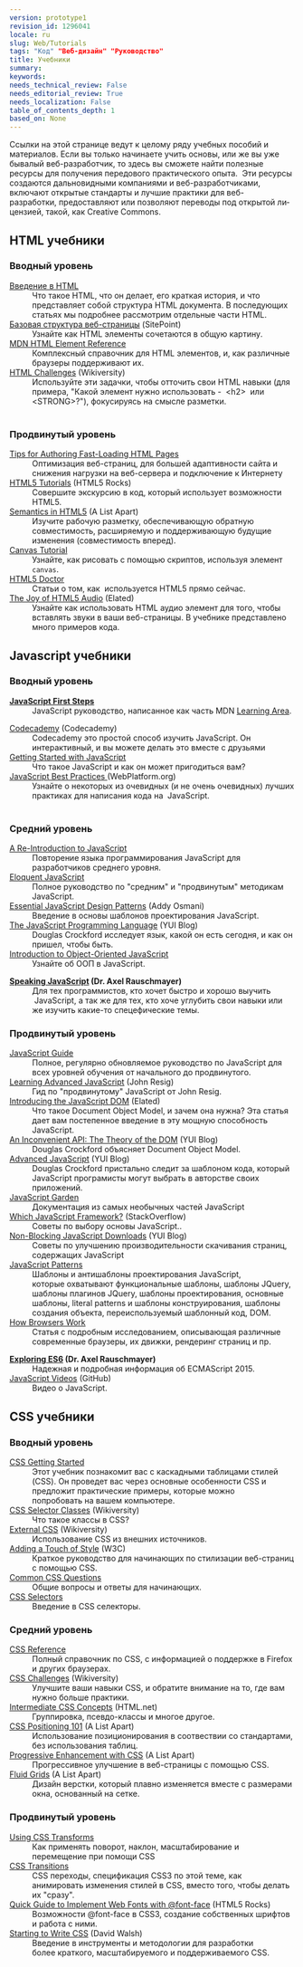 ```yaml
---
version: prototype1
revision_id: 1296041
locale: ru
slug: Web/Tutorials
tags: "Код" "Веб-дизайн" "Руководство"
title: Учебники
summary: 
keywords: 
needs_technical_review: False
needs_editorial_review: True
needs_localization: False
table_of_contents_depth: 1
based_on: None
---
```

<p>Ссылки на этой странице ведут к целому ряду учебных пособий и материалов. Если вы только начинаете учить основы, или же вы уже бывалый веб-разработчик, то здесь вы сможете найти полезные ресурсы для получения передового практического опыта.&nbsp;&nbsp;<span id="result_box" lang="ru"><span class="hps">Эти ресурсы</span> <span class="hps">создаются</span> <span class="hps">дальновидными</span> <span class="hps">компаниями</span> <span class="atn hps">и веб-</span><span>разработчиками, включают</span>&nbsp;<span class="hps">открытые стандарты и</span> <span class="hps">лучшие</span> <span class="hps">практики</span> <span class="hps">для веб-разработки,&nbsp;</span><span class="hps">предоставляют</span> <span class="hps">или</span> <span class="hps">позволяют</span> <span class="hps">переводы</span>&nbsp;под открытой лицензией<span class="hps">, такой, как</span> <span class="hps">Creative Commons.</span></span></p>

<div class="row topicpage-table">
<div class="section">
<h2 class="Documentation" id="Documentation" name="Documentation">HTML <span class="short_text" id="result_box" lang="ru"><span class="hps">учебники</span></span></h2>

<h3 id="Вводный_уровень">Вводный уровень</h3>

<dl>
 <dt><a href="/en-US/docs/Web/Guide/HTML/Introduction">Введение в&nbsp;HTML</a></dt>
 <dd>Что такое HTML, что он делает, его краткая история, и что представляет собой структура HTML документа. В последующих статьях мы подробнее рассмотрим отдельные части HTML.</dd>
 <dt><a href="http://reference.sitepoint.com/html/page-structure" rel="external">Базовая структура веб-страницы</a> (SitePoint)</dt>
 <dd>Узнайте как HTML <span class="short_text" id="result_box" lang="ru"><span class="hps">элементы</span> <span class="hps">сочетаются</span> <span class="hps">в общую картину</span></span>.</dd>
 <dt><a href="https://developer.mozilla.org/en-US/docs/HTML/Element">MDN HTML Element Reference</a></dt>
 <dd><span id="result_box" lang="ru"><span class="hps">Комплексный</span> <span class="hps">справочник</span> <span class="hps">для</span> <span class="hps">HTML</span> <span class="hps">элементов</span><span>,</span> <span class="hps">и</span><span>, как различные</span> <span class="hps">браузеры поддерживают</span> <span class="hps">их</span><span>.</span></span></dd>
 <dt><a href="http://wikiversity.org/wiki/Web_Design/HTML_Challenges" rel="external">HTML Challenges</a> (Wikiversity)</dt>
 <dd><span id="result_box" lang="ru"><span class="hps">Используйте эти</span> <span class="hps">задачки</span><span>, чтобы отточить свои</span> <span class="hps">HTML навыки</span> <span class="atn hps">(для </span><span>примера,</span> <span class="atn hps">"Какой элемент нужно использовать -&nbsp;</span><span class="atn hps">&nbsp;&lt;</span><span>h2</span><span>&gt;</span> <span class="hps">&nbsp;или</span> <span class="hps">&lt;STRONG&gt;</span><span>?</span><span>"</span><span>)</span><span>, фокусируясь на</span> <span class="hps">смысле разметки</span><span>.</span></span></dd>
 <dt>&nbsp;</dt>
</dl>

<h3 id="Продвинутый_уровень">Продвинутый уровень</h3>

<dl>
 <dt><a href="https://developer.mozilla.org/en-US/docs/Tips_for_Authoring_Fast-loading_HTML_Pages">Tips for Authoring Fast-Loading HTML Pages</a></dt>
 <dd><span id="result_box" lang="ru"><span class="hps">Оптимизация</span> <span class="hps">веб-страниц</span><span>, для большей адаптивности</span>&nbsp;<span class="hps">сайта</span>&nbsp;<span class="hps">и</span> <span class="hps">снижения нагрузки</span>&nbsp;<span class="hps">на веб-сервера</span>&nbsp;<span class="hps">и подключение к Интернету</span></span></dd>
 <dt><a href="http://www.html5rocks.com/tutorials/" rel="external">HTML5 Tutorials</a> (HTML5 Rocks)</dt>
 <dd><span id="result_box" lang="ru"><span class="hps">Совершите экскурсию</span> <span class="hps">в код</span><span>, который использует</span> <span class="hps">возможности HTML5</span><span>.</span></span></dd>
 <dt><a href="http://www.alistapart.com/articles/semanticsinhtml5/" rel="external">Semantics in HTML5</a> (A List Apart)</dt>
 <dd>Изучите рабочую разметку, обеспечивающую обратную совместимость, расширяемую и поддерживающую будущие изменения (совместимость вперед).</dd>
 <dt><a href="https://developer.mozilla.org/en-US/docs/Canvas_tutorial">Canvas Tutorial</a></dt>
 <dd>Узнайте, как рисовать с помощью скриптов, используя элемент <code>canvas</code>.</dd>
 <dt><a href="http://html5doctor.com/" rel="external">HTML5 Doctor</a></dt>
 <dd>Статьи о том, как &nbsp;используется HTML5 прямо сейчас.</dd>
 <dt><a href="http://www.elated.com/articles/html5-audio/" rel="external">The Joy of HTML5 Audio</a> (Elated)</dt>
 <dd>Узнайте как использовать HTML аудио элемент для того, чтобы вставлять звуки в ваши веб-страницы. В учебнике представлено много примеров кода.</dd>
</dl>

<h2 class="Documentation" id="Documentation" name="Documentation">Javascript учебники</h2>

<h3 id="Вводный_уровень_2">Вводный уровень</h3>

<dl>
 <dt><strong><a href="https://developer.mozilla.org/en-US/docs/Learn/JavaScript/First_steps">JavaScript First Steps</a></strong></dt>
 <dd>JavaScript руководство, написанное как часть MDN&nbsp;<a href="https://developer.mozilla.org/en-US/docs/Learn">Learning Area</a>.</dd>
</dl>

<dl>
 <dt><a href="http://www.codecademy.com/">Codecademy</a> (Codecademy)</dt>
 <dd>Codecademy это простой способ изучить JavaScript. Он интерактивный, и вы можете делать это вместе с друзьями</dd>
 <dt><a href="https://developer.mozilla.org/ru/docs/Learn/Getting_started_with_the_web/JavaScript_basics">Getting Started with JavaScript</a></dt>
 <dd>Что такое JavaScript и как он может пригодиться вам?</dd>
 <dt><a href="http://dev.opera.com/articles/view/javascript-best-practices/" rel="external">JavaScript Best Practices</a><a href="http://docs.webplatform.org/wiki/tutorials/javascript_best_practices" title="http://docs.webplatform.org/wiki/tutorials/javascript_best_practices"> </a>(WebPlatform.org)</dt>
 <dd>Узнайте о некоторых из очевидных (и не очень&nbsp;очевидных) лучших практиках для написания&nbsp;кода на &nbsp;JavaScript.</dd>
 <dt>&nbsp;</dt>
</dl>

<h3 id="Средний_уровень">Средний уровень</h3>

<dl>
 <dt><a href="https://developer.mozilla.org/en-US/docs/A_re-introduction_to_JavaScript">A Re-Introduction to JavaScript</a></dt>
 <dd>Повторение языка программирования JavaScript&nbsp;для разработчиков среднего уровня.</dd>
 <dt><a href="http://eloquentjavascript.net/contents.html" rel="external">Eloquent JavaScript</a></dt>
 <dd>Полное руководство по "средним" и "продвинутым" методикам JavaScript.</dd>
 <dt><a href="http://www.addyosmani.com/resources/essentialjsdesignpatterns/book/" rel="external">Essential JavaScript Design Patterns</a> (Addy Osmani)</dt>
 <dd>Введение в основы шаблонов проектирования&nbsp;JavaScript.</dd>
 <dt><a href="http://www.yuiblog.com/blog/2007/01/24/video-crockford-tjpl/" rel="external">The JavaScript Programming Language</a> (YUI Blog)</dt>
 <dd>Douglas Crockford исследует язык, какой он есть сегодня, и как он пришел, чтобы быть.</dd>
 <dt><a href="https://developer.mozilla.org/en-US/docs/Introduction_to_Object-Oriented_JavaScript">Introduction to Object-Oriented JavaScript</a></dt>
 <dd>Узнайте об ООП в JavaScript.</dd>
</dl>
</div>

<div class="section">
<dl>
 <dt><strong><a href="http://speakingjs.com/es5/" rel="external">Speaking JavaScript</a>&nbsp;(Dr. Axel Rauschmayer)</strong></dt>
 <dd>Для тех программистов, кто хочет быстро и хорошо выучить &nbsp;JavaScript, а так же для тех, кто хоче углубить свои навыки или же изучить какие-то спецефические темы.</dd>
</dl>

<h3 id="Продвинутый_уровень_2">Продвинутый уровень</h3>

<dl>
 <dt><a href="https://developer.mozilla.org/en-US/docs/JavaScript/Guide">JavaScript Guide</a></dt>
 <dd>Полное, регулярно обновляемое руководство по JavaScript для всех уровней обучения от начального до продвинутого.</dd>
 <dt><a href="http://ejohn.org/apps/learn/" rel="external">Learning Advanced JavaScript</a> (John Resig)</dt>
 <dd>Гид по "продвинутому" JavaScript от John Resig.</dd>
 <dt><a href="http://www.elated.com/articles/javascript-dom-intro/" rel="external">Introducing the JavaScript DOM</a> (Elated)</dt>
 <dd>Что такое Document Object Model, и зачем она нужна? Эта статья дает вам постепенное введение в эту мощную способность JavaScript.</dd>
 <dt><a href="http://yuiblog.com/blog/2006/10/20/video-crockford-domtheory/" rel="external">An Inconvenient API: The Theory of the DOM</a> (YUI Blog)</dt>
 <dd>Douglas Crockford объясняет Document Object Model.</dd>
 <dt><a href="http://yuiblog.com/blog/2006/11/27/video-crockford-advjs/" rel="external">Advanced JavaScript</a> (YUI Blog)</dt>
 <dd>Douglas Crockford пристально следит за шаблоном кода, который JavaScript програмисты могут выбрать в авторстве своих приложений.</dd>
 <dt><a href="http://bonsaiden.github.com/JavaScript-Garden/" rel="external">JavaScript Garden</a></dt>
 <dd>Документация из самых необычных частей JavaScript</dd>
 <dt><a href="http://webcache.googleusercontent.com/search?q=cache:CJYRO48hw9EJ:stackoverflow.com/questions/394601/which-javascript-framework-jquery-vs-dojo-vs" rel="external">Which JavaScript Framework?</a> (StackOverflow)</dt>
 <dd>Советы по выбору основы JavaScript..</dd>
 <dt><a href="http://yuiblog.com/blog/2008/07/22/non-blocking-scripts/" rel="external">Non-Blocking JavaScript Downloads</a> (YUI Blog)</dt>
 <dd>Советы по улучшению производительности скачивания страниц, содержащих JavaScript</dd>
 <dt><a href="http://shichuan.github.io/javascript-patterns">JavaScript Patterns</a></dt>
 <dd>Шаблоны и антишаблоны проектирования&nbsp;JavaScript, которые&nbsp;охватывают&nbsp;функциональные шаблоны, шаблоны JQuery, шаблоны плагинов JQuery, шаблоны&nbsp;проектирования, основные шаблоны, literal patterns&nbsp;и шаблоны конструирования, шаблоны создания объекта, переиспользуемый шаблонный код, DOM.</dd>
 <dt><a href="http://www.html5rocks.com/en/tutorials/internals/howbrowserswork/">How Browsers Work</a></dt>
 <dd>Статья с подробным исследованием, описывающая различные современные браузеры, их движки, рендеринг страниц и пр.</dd>
</dl>

<dl>
 <dt><strong><a href="http://exploringjs.com/es6/" rel="external">Exploring ES6</a>&nbsp;(Dr. Axel Rauschmayer)</strong></dt>
 <dd>Надежная и подробная информация об ECMAScript 2015.</dd>
 <dt><a href="https://github.com/bolshchikov/js-must-watch">JavaScript Videos</a>&nbsp;(GitHub)</dt>
 <dd>Видео о JavaScript.</dd>
</dl>

<dl>
 <dt>
 <h2 id="CSS_учебники">CSS учебники</h2>
 </dt>
</dl>

<h3 id="Вводный_уровень_3">Вводный уровень</h3>

<dl>
 <dt><a href="https://developer.mozilla.org/en-US/docs/CSS/Getting_Started">CSS Getting Started</a></dt>
 <dd>Этот учебник познакомит вас с каскадными&nbsp;таблицами&nbsp;стилей (CSS). Он проведет вас через основные особенности CSS и предложит практические&nbsp;примеры, которые можно попробовать&nbsp;на вашем компьютере.</dd>
 <dt><a href="http://en.wikiversity.org/wiki/Web_Design/CSS_Classes" rel="external">CSS Selector Classes</a> (Wikiversity)</dt>
 <dd>Что такое&nbsp;классы в CSS?</dd>
 <dt><a href="http://en.wikiversity.org/wiki/Web_Design/External_CSS" rel="external">External CSS</a> (Wikiversity)</dt>
 <dd>Использование CSS из внешних источников.</dd>
 <dt><a href="http://www.w3.org/MarkUp/Guide/Style" rel="external">Adding a Touch of Style</a> (W3C)</dt>
 <dd>Краткое руководство для начинающих по стилизации&nbsp;веб-страниц с помощью CSS.</dd>
 <dt><a href="https://developer.mozilla.org/en-US/docs/Common_CSS_Questions">Common CSS Questions</a></dt>
 <dd>Общие вопросы и ответы для начинающих.</dd>
 <dt><a href="https://developer.mozilla.org/en-US/docs/Web/Guide/CSS/Getting_started/Selectors">CSS Selectors</a></dt>
 <dd>Введение в CSS селекторы.</dd>
</dl>

<h3 id="Средний_уровень_2">Средний уровень</h3>

<dl>
 <dt><a href="https://developer.mozilla.org/en-US/docs/CSS/CSS_Reference">CSS Reference</a></dt>
 <dd>Полный справочник по CSS, с информацией о поддержке в Firefox и других браузерах.</dd>
 <dt><a href="http://en.wikiversity.org/wiki/Web_Design/CSS_challenges" rel="external">CSS Challenges</a> (Wikiversity)</dt>
 <dd>Улучшите&nbsp;ваши навыки CSS, и обратите внимание на то, где вам нужно больше практики.</dd>
 <dt><a href="http://www.html.net/tutorials/css/" rel="external">Intermediate CSS Concepts</a> (HTML.net)</dt>
 <dd>Группировка, псевдо-классы и многое другое.</dd>
 <dt><a href="http://www.alistapart.com/articles/css-positioning-101/" rel="external">CSS Positioning 101</a> (A List Apart)</dt>
 <dd>Использование позиционирования в соотвествии со&nbsp;стандартами, без использования таблиц.</dd>
 <dt><a href="http://www.alistapart.com/articles/progressiveenhancementwithcss/" rel="external">Progressive Enhancement with CSS</a> (A List Apart)</dt>
 <dd>Прогрессивное&nbsp;улучшение&nbsp;в веб-страницы с помощью CSS.</dd>
 <dt><a href="http://www.alistapart.com/articles/fluidgrids/" rel="external">Fluid Grids</a> (A List Apart)</dt>
 <dd>Дизайн верстки, который&nbsp;плавно изменяется вместе с размерами окна, основанный на сетке.</dd>
</dl>

<h3 id="Продвинутый_уровень_3">Продвинутый уровень</h3>

<dl>
 <dt><a href="https://developer.mozilla.org/en-US/docs/CSS/Using_CSS_transforms">Using CSS Transforms</a></dt>
 <dd>Как применять&nbsp;поворот, наклон, масштабирование и перемещение при помощи CSS</dd>
 <dt><a href="https://developer.mozilla.org/en-US/docs/CSS/CSS_transitions">CSS Transitions</a></dt>
 <dd>CSS переходы, спецификация&nbsp;CSS3 по этой теме, как анимировать изменения стилей в&nbsp;CSS, вместо того, чтобы делать их "сразу".</dd>
 <dt><a href="http://www.html5rocks.com/tutorials/webfonts/quick/" rel="external">Quick Guide to Implement Web Fonts with @font-face</a> (HTML5 Rocks)</dt>
 <dd>Возможности @font-face в&nbsp;CSS3, создание собственных шрифтов и работа с ними.</dd>
 <dt><a href="http://davidwalsh.name/starting-css" rel="external">Starting to Write CSS</a> (David Walsh)</dt>
 <dd>Введение в инструменты и методологии для разработки более&nbsp;краткого, масштабируемого и поддерживаемого&nbsp;CSS.</dd>
</dl>
</div>
</div>

<p>&nbsp;</p>

